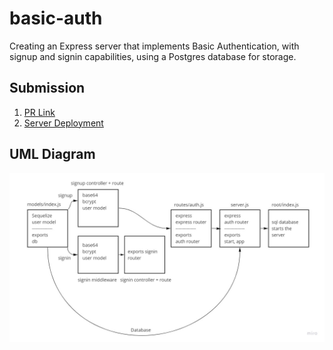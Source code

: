 # basic-auth

Creating an Express server that implements Basic Authentication, with signup and signin capabilities, using a Postgres database for storage.

## Submission

1. [PR Link](https://github.com/karamalqinneh/basic-auth/pull/1)
2. [Server Deployment](https://github.com/karamalqinneh/basic-auth/pull/1)

## UML Diagram

![UML](./public/assets/basic-auth-UML.jpg)
